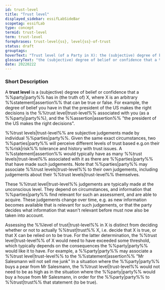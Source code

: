 ```yaml
---
id: trust-level
title: "Trust level"
displayed_sidebar: essifLabSideBar
scopetag: essifLab
type: concept
termid: trust-level
term: trust-level
formphrases: trust-level{ss}, level{ss}-of-trust
status: draft
grouptags:
hoverText: "Trust level (of a Party in X): the (subjective) degree of belief or confidence that this Party has in X"
glossaryText: "the (subjective) degree of belief or confidence that a %%party^party%% has in X (someone, something, ...)."
date: 20220222
---
```


### Short Description
A **trust level** is a (subjective) degree of belief or confidence that a %%party|party%% has in (the truth of) X, where X is an arbitrary %%statement|assertion%% that can be true or false. For example, the degree of belief you have in that the president of the US makes the right decisions is the %%trust level|trust-level%% associated with you (as a %%party|party%%), and the %%assertion|assertion%% "the president of the US makes the right decisions".

%%trust levels|trust-level%% are subjective judgements made by individual %%parties|party%%. Given the same exact circumstances, two %%parties|party%% will perceive different levels of trust based e.g.on their %%risk|risk%% tolerance and history with trust issues. A %%statement|assertion%% would typically have as many %%trust levels|trust-level%% associated with it as there are %%parties|party%% that have made such judgements. Note that %%parties|party%% may associate %%trust levels|trust-level%% to their own judgements, including judgements about their %%trust levels|trust-level%% themselves.

These %%trust level|trust-level%% judgements are typically made at the unconscious level. They depend on circumstances, and information that %%parties|party%% find relevant for such an assessment, and are able to acquire. These judgements change over time, e.g. as new information becomes available that is relevant for such judgements, or that the party decides what information that wasn't relevant before must now also be taken into account.

Assessing the %%level of trust|trust-level%% in X is distinct from deciding whether or not to actually %%trust|trust%% X, i.e. decide that X is true, or that X can be relied on to be true. For the latter determination, the %%trust level|trust-level%% of X would need to have exceeded some threshold, which typically depends on the consequences the %%party|party%% would like it to have. For example, a %%party|party%% may associate a %%trust level|trust-level%% to the %%statement|assertion%% "Mr Salesmann will not sell me junk" In a situation where the %%party|party%% buys a pear from Mr Salesmann, the %%trust level|trust-level%% would not need to be as high as in the situation where the %%party|party%% would buy a house from Mr Salesmann, in order for the %%party|party%% to %%trust|trust%% that statement (to be true).
